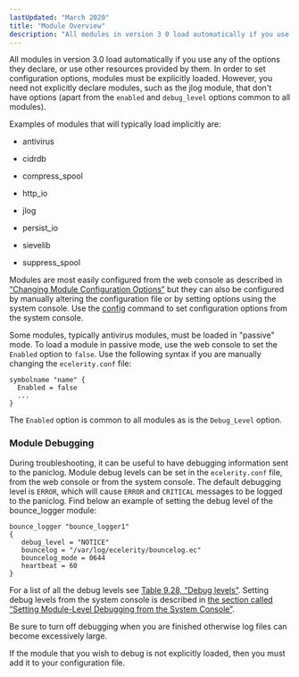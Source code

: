 ```yaml
---
lastUpdated: "March 2020"
title: "Module Overview"
description: "All modules in version 3 0 load automatically if you use any of the options they declare or use other resources provided by them In order to set configuration options modules must be explicitly loaded However you need not explicitly declare modules such as the jlog module that don't have..."
---
```


All modules in version 3.0 load automatically if you use any of the options they declare, or use other resources provided by them. In order to set configuration options, modules must be explicitly loaded. However, you need not explicitly declare modules, such as the jlog module, that don't have options (apart from the `enabled` and `debug_level` options common to all modules).

Examples of modules that will typically load implicitly are:

*   antivirus

*   cidrdb

*   compress_spool

*   http_io

*   jlog

*   persist_io

*   sievelib

*   suppress_spool

Modules are most easily configured from the web console as described in [“Changing Module Configuration Options”](/momentum/3/3-reference/web-3-administration#web3.module_config) but they can also be configured by manually altering the configuration file or by setting options using the system console. Use the [config](/momentum/3/3-reference/3-reference-console-commands-config) command to set configuration options from the system console.

Some modules, typically antivirus modules, must be loaded in "passive" mode. To load a module in passive mode, use the web console to set the `Enabled` option to `false`. Use the following syntax if you are manually changing the `ecelerity.conf` file:

```
symbolname "name" {
  Enabled = false
  ...
}
```

The `Enabled` option is common to all modules as is the `Debug_Level` option.

### <a name="modules.overview.debugging"></a> Module Debugging

During troubleshooting, it can be useful to have debugging information sent to the paniclog. Module debug levels can be set in the `ecelerity.conf` file, from the web console or from the system console. The default debugging level is `ERROR`, which will cause `ERROR` and `CRITICAL` messages to be logged to the paniclog. Find below an example of setting the debug level of the bounce_logger module:

```
bounce_logger "bounce_logger1"
{
   debug_level = "NOTICE"
   bouncelog = "/var/log/ecelerity/bouncelog.ec"
   bouncelog_mode = 0644
   heartbeat = 60
}
```

For a list of all the debug levels see [Table 9.28, “Debug levels”](/momentum/3/3-reference/3-reference-conf-ref-debug-flags#conf.ref.debug.levels). Setting debug levels from the system console is described in [the section called “Setting Module-Level Debugging from the System Console”](/momentum/3/3-reference/3-reference-module-specific-console-commands-using#modules.console.debugging).

Be sure to turn off debugging when you are finished otherwise log files can become excessively large.

If the module that you wish to debug is not explicitly loaded, then you must add it to your configuration file.
